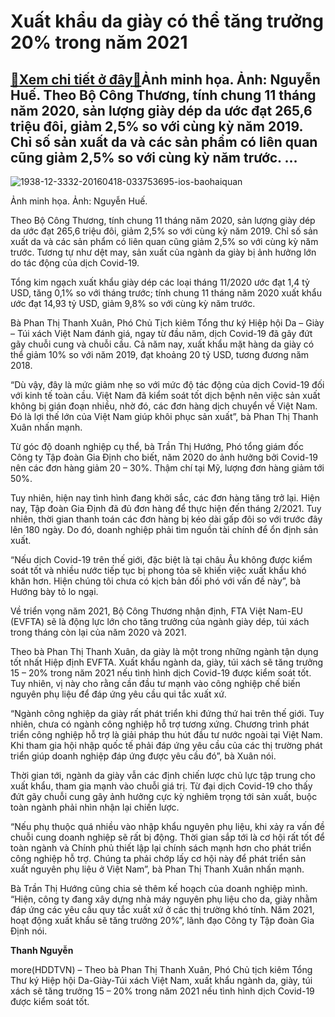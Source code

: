 Xuất khẩu da giày có thể tăng trưởng 20% trong năm 2021
=======================================================

[:gift:Xem chi tiết ở đây:gift:](https://hddtvn.com/xuat-khau-da-giay-co-the-tang-truong-20-trong-nam-2021/)Ảnh minh họa. Ảnh: Nguyễn Huế. Theo Bộ Công Thương, tính chun‌g 11 tháng năm 2020, sả‌n lượng giày dép da ước đạt 265,6 triệu đôi, giảm 2,5% so với cùng kỳ năm 2019. Chỉ số sả‌n xuất da và các sả‌n phẩm có liên quan cũng giảm 2,5% so với cùng kỳ năm trước. …
------------------------------------------------------------------------------------------------------------------------------------------------------------------------------------------------------------------------------------------------------------------





![1938-12-3332-20160418-033753695-ios-baohaiquan](https://hddtvn.com/wp-content/uploads/2021/01/1938_12-_3332_20160418_033753695_iOS_Baohaiquan.jpg "Mới chỉ có rất ít DN sản xuất da giày đủ tiềm lực hưởng lợi từ EVFTA. Ảnh: Nguyễn Huế.")


Ảnh minh họa. Ảnh: Nguyễn Huế.



Theo Bộ Công Thương, tính chun‌g 11 tháng năm 2020, sả‌n lượng giày dép da ước đạt 265,6 triệu đôi, giảm 2,5% so với cùng kỳ năm 2019. Chỉ số sả‌n xuất da và các sả‌n phẩm có liên quan cũng giảm 2,5% so với cùng kỳ năm trước. Tương tự như dệt may, sản xuất của ngành da giày bị ảnh hưởng lớn do tác động của dịch Covid-19.


Tổng ki‌m ngạch xuất khẩu giày dép các loại tháng 11/2020 ước đạt 1,4 tỷ USD, tăng 0,1% so với tháng trước; tính chung 11 tháng năm 2020 xuất khẩu ước đạt 14,93 tỷ USD, giảm 9,8% so với cùng kỳ năm trước.


Bà Phan Thị Thanh Xuân, Phó Chủ Tịch kiêm Tổng thư ký Hiệp hội Da – Giày – Túi xách Việt Nam đánh giá, ngay từ đầu năm, dịch Covid-19 đã gây đứt gãy chuỗi cung và chuỗi cầu. Cả năm nay, xuất khẩu mặt hàng da giày có thể giảm 10% so với năm 2019, đạt khoảng 20 tỷ USD, tương đương năm 2018.


“Dù vậy, đây là mức giảm nhẹ so với mức độ tác động của dịch Covid-19 đối với kinh tế toàn cầu. Việt Nam đã kiểm soát tốt dịch bệnh nên việc sản xuất không bị gián đoạn nhiều, nhờ đó, các đơn hàng dịch chuyển về Việt Nam. Đó là lợi thế lớn của Việt Nam giúp khôi phục sản xuất”, bà Phan Thị Thanh Xuân nhấn mạnh.


Từ góc độ doanh nghiệp cụ thể, bà Trần Thị Hướng, Phó tổng giám đốc Công ty Tập đoàn Gia Định cho biết, năm 2020 do ảnh hưởng bởi Covid-19 nên các đơn hàng giảm 20 – 30%. Thậm chí tại Mỹ, lượng đơn hàng giảm tới 50%.


Tuy nhiên, hiện nay tình hình đang khởi sắc, các đơn hàng tăng trở lại. Hiện nay, Tập đoàn Gia Định đã đủ đơn hàng để thực hiện đến tháng 2/2021. Tuy nhiên, thời gian thanh toán các đơn hàng bị kéo dài gấp đôi so với trước đây lên 180 ngày. Do đó, doanh nghiệp phải tìm nguồn tài chính để ổn định sản xuất.


“Nếu dịch Covid-19 trên thế giới, đặc biệt là tại châu Âu không được kiểm soát tốt và nhiều nước tiếp tục bị phong tỏa sẽ khiến việc xuất khẩu khó khăn hơn. Hiện chúng tôi chưa có kịch bản đối phó với vấn đề này”, bà Hướng bày tỏ lo ngại.


Về triển vọng năm 2021, Bộ Công Thương nhận định, FTA Việt Nam-EU (EVFTA) sẽ là động lực lớn cho tăng trưởng của ngành giày dép, túi xách trong tháng còn lại của năm 2020 và 2021.


Theo bà Phan Thị Thanh Xuân, da giày là một trong những ngành tận dụng tốt nhất Hiệp định EVFTA. Xuất khẩu ngành da, giày, túi xách sẽ tăng trưởng 15 – 20% trong năm 2021 nếu tình hình dịch Covid-19 được kiểm soát tốt. Tuy nhiên, vị này cho rằng cần đầu tư mạnh vào công nghiệp chế biến nguyên phụ liệu để đáp ứng yêu cầu qui tắc xuất xứ.


“Ngành công nghiệp da giày rất phát triển khi đứng thứ hai trên thế giới. Tuy nhiên, chưa có ngành công nghiệp hỗ trợ tương xứng. Chương trình phát triển công nghiệp hỗ trợ là giải pháp thu hút đầu tư nước ngoài tại Việt Nam. Khi tham gia hội nhập quốc tế phải đáp ứng yêu cầu của các thị trường phát triển giúp doanh nghiệp đáp ứng được yêu cầu đó”, bà Xuân nói.


Thời gian tới, ngành da giày vẫn các định chiến lược chủ lực tập trung cho xuất khẩu, tham gia mạnh vào chuỗi giá trị. Từ đại dịch Covid-19 cho thấy đứt gãy chuỗi cung gây ảnh hưởng cực kỳ nghiêm trọng tới sản xuất, buộc toàn ngành phải nhìn nhận lại chiến lược.


“Nếu phụ thuộc quá nhiều vào nhập khẩu nguyên phụ liệu, khi xảy ra vấn đề chuỗi cung doanh nghiệp sẽ rất bị động. Thời gian sắp tới là cơ hội rất tốt để toàn ngành và Chính phủ thiết lập lại chính sách mạnh hơn cho phát triển công nghiệp hỗ trợ. Chúng ta phải chớp lấy cơ hội này để phát triển sản xuất nguyên phụ liệu ở Việt Nam”, bà Phan Thị Thanh Xuân nhấn mạnh.


Bà Trần Thị Hướng cũng chia sẻ thêm kế hoạch của doanh nghiệp mình. “Hiện, công ty đang xây dựng nhà máy nguyên phụ liệu cho da, giày nhằm đáp ứng các yêu cầu quy tắc xuất xứ ở các thị trường khó tính. Năm 2021, hoạt động xuất khẩu sẽ tăng trưởng 20%”, lãnh đạo Công ty Tập đoàn Gia Định nói.




**Thanh Nguyễn**



more(HDDTVN) – Theo bà Phan Thị Thanh Xuân, Phó Chủ tịch kiêm Tổng Thư ký Hiệp hội Da-Giày-Túi xách Việt Nam, xuất khẩu ngành da, giày, túi xách sẽ tăng trưởng 15 – 20% trong năm 2021 nếu tình hình dịch Covid-19 được kiểm soát tốt.

